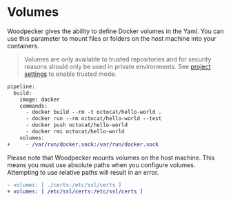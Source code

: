 # Volumes

Woodpecker gives the ability to define Docker volumes in the Yaml. You can use this parameter to mount files or folders on the host machine into your containers.

> Volumes are only available to trusted repositories and for security reasons should only be used in private environments. See [project settings](/docs/usage/project-settings#trusted) to enable trusted mode.

```diff
pipeline:
  build:
    image: docker
    commands:
      - docker build --rm -t octocat/hello-world .
      - docker run --rm octocat/hello-world --test
      - docker push octocat/hello-world
      - docker rmi octocat/hello-world
    volumes:
+     - /var/run/docker.sock:/var/run/docker.sock
```

Please note that Woodpecker mounts volumes on the host machine. This means you must use absolute paths when you configure volumes. Attempting to use relative paths will result in an error.

```diff
- volumes: [ ./certs:/etc/ssl/certs ]
+ volumes: [ /etc/ssl/certs:/etc/ssl/certs ]
```
